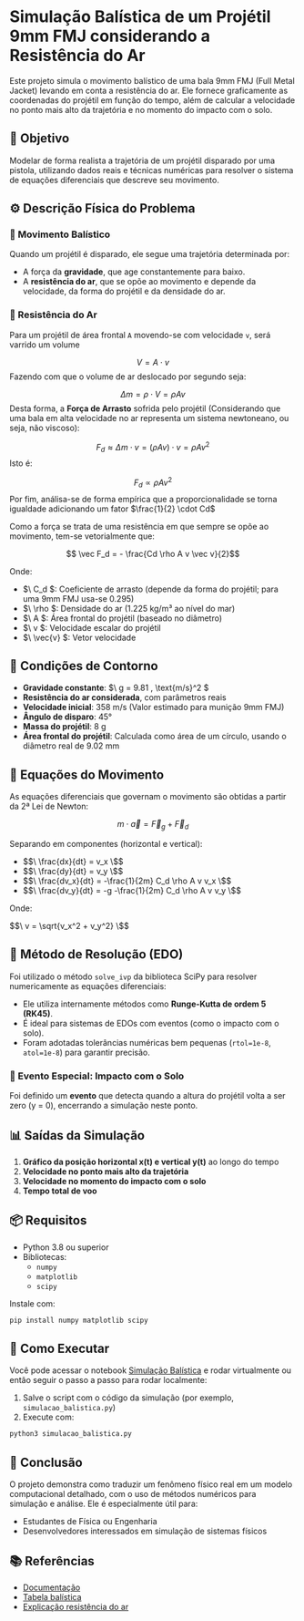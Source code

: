 # Simulação Balística de um Projétil 9mm FMJ considerando a Resistência do Ar

Este projeto simula o movimento balístico de uma bala 9mm FMJ (Full Metal Jacket) levando em conta a resistência do ar. Ele fornece graficamente as coordenadas do projétil em função do tempo, além de calcular a velocidade no ponto mais alto da trajetória e no momento do impacto com o solo.


## 🎯 Objetivo

Modelar de forma realista a trajetória de um projétil disparado por uma pistola, utilizando dados reais e técnicas numéricas para resolver o sistema de equações diferenciais que descreve seu movimento.


## ⚙️ Descrição Física do Problema

### 🔸 Movimento Balístico

Quando um projétil é disparado, ele segue uma trajetória determinada por:

- A força da **gravidade**, que age constantemente para baixo.
- A **resistência do ar**, que se opõe ao movimento e depende da velocidade, da forma do projétil e da densidade do ar.

### 🔸 Resistência do Ar

Para um projétil de área frontal `A` movendo-se com velocidade `v`, será varrido um volume 

$$V = A \cdot v$$
Fazendo com que o volume de ar deslocado por segundo seja:

$$\Delta m = \rho \cdot V = \rho A v $$
Desta forma, a **Força de Arrasto** sofrida pelo projétil (Considerando que uma bala em alta velocidade no ar representa um sistema newtoneano, ou seja, não viscoso):

$$F_d \approx \Delta m \cdot v = (\rho A v) \cdot v = \rho A v^2$$
Isto é:

$$F_d \propto \rho A v^2$$
Por fim, análisa-se de forma empírica que a proporcionalidade se torna igualdade adicionando um fator $\frac{1}{2} \cdot Cd$

Como a força se trata de uma resistência em que sempre se opõe ao movimento, tem-se vetorialmente que:

$$ \vec F_d = - \frac{Cd \rho A v \vec v}{2}$$

Onde:

- $\ C_d \$: Coeficiente de arrasto (depende da forma do projétil; para uma 9mm FMJ usa-se 0.295)
- $\ \rho \$: Densidade do ar (1.225 kg/m³ ao nível do mar)
- $\ A \$: Área frontal do projétil (baseado no diâmetro)
- $\ v \$: Velocidade escalar do projétil
- $\ \vec{v} \$: Vetor velocidade

## 📌 Condições de Contorno

- **Gravidade constante**: $\ g = 9.81 \, \text{m/s}^2 \$
- **Resistência do ar considerada**, com parâmetros reais
- **Velocidade inicial**: 358 m/s (Valor estimado para munição 9mm FMJ)
- **Ângulo de disparo**: 45°
- **Massa do projétil**: 8 g
- **Área frontal do projétil**: Calculada como área de um círculo, usando o diâmetro real de 9.02 mm


## 🧮 Equações do Movimento

As equações diferenciais que governam o movimento são obtidas a partir da 2ª Lei de Newton:


$$m \cdot \vec{a} = \vec{F}_g + \vec{F}_d$$


Separando em componentes (horizontal e vertical):

- $$\ \frac{dx}{dt} = v_x \$$
- $$\ \frac{dy}{dt} = v_y \$$
- $$\ \frac{dv_x}{dt} = -\frac{1}{2m} C_d \rho A v v_x \$$
- $$\ \frac{dv_y}{dt} = -g -\frac{1}{2m} C_d \rho A v v_y \$$

Onde: 

$$\ v = \sqrt{v_x^2 + v_y^2} \$$


## 🧩 Método de Resolução (EDO)

Foi utilizado o método `solve_ivp` da biblioteca SciPy para resolver numericamente as equações diferenciais:

- Ele utiliza internamente métodos como **Runge-Kutta de ordem 5 (RK45)**.
- É ideal para sistemas de EDOs com eventos (como o impacto com o solo).
- Foram adotadas tolerâncias numéricas bem pequenas (`rtol=1e-8`, `atol=1e-8`) para garantir precisão.

### 🛑 Evento Especial: Impacto com o Solo

Foi definido um **evento** que detecta quando a altura do projétil volta a ser zero (y = 0), encerrando a simulação neste ponto.


## 📊 Saídas da Simulação

1. **Gráfico da posição horizontal x(t) e vertical y(t)** ao longo do tempo
2. **Velocidade no ponto mais alto da trajetória**
3. **Velocidade no momento do impacto com o solo**
4. **Tempo total de voo**


## 📦 Requisitos

- Python 3.8 ou superior
- Bibliotecas:
  - `numpy`
  - `matplotlib`
  - `scipy`

Instale com:

```bash
pip install numpy matplotlib scipy
```


## 🚀 Como Executar

Você pode acessar o notebook [Simulação Balística](https://colab.research.google.com/drive/1vQ_H9E7liNvAfvRTMaz9e34GMD7CDkFT?usp=drive_link) e rodar virtualmente ou então seguir o passo a passo para rodar localmente:
1. Salve o script com o código da simulação (por exemplo, `simulacao_balistica.py`)
2. Execute com:

```bash
python3 simulacao_balistica.py
```

## 🧠 Conclusão

O projeto demonstra como traduzir um fenômeno físico real em um modelo computacional detalhado, com o uso de métodos numéricos para simulação e análise. Ele é especialmente útil para:

- Estudantes de Física ou Engenharia
- Desenvolvedores interessados em simulação de sistemas físicos

## 📚 Referências

- [Documentação](scipy.integrate.solve_ivp)
- [Tabela balística](beckerblindagens.com.br)
- [Explicação resistência do ar](https://en.wikipedia.org/wiki/Drag_(physics))